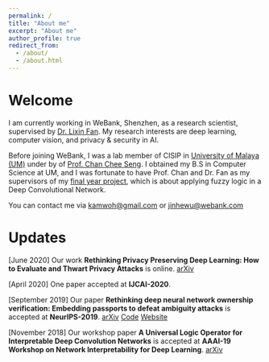 ```yaml
---
permalink: /
title: "About me"
excerpt: "About me"
author_profile: true
redirect_from: 
  - /about/
  - /about.html
---
```


Welcome
======
I am currently working in WeBank, Shenzhen, as a research scientist, supervised by [Dr. Lixin Fan](https://www.linkedin.com/in/lixin-fan-9278406/). My research interests are deep learning, computer vision, and privacy & security in AI.

Before joining WeBank, I was a lab member of CISIP in [University of Malaya (UM)](https://um.edu.my/) under by of [Prof. Chan Chee Seng](http://cs-chan.com/). I obtained my B.S in Computer Science at UM, and I was fortunate to have Prof. Chan and Dr. Fan as my supervisors of my [final year project](https://arxiv.org/abs/1901.08551), which is about applying fuzzy logic in a Deep Convolutional Network.

You can contact me via [kamwoh@gmail.com](kamwoh@gmail.com) or [jinhewu@webank.com](jinhewu@webank.com)

Updates
======
[June 2020] Our work **Rethinking Privacy Preserving Deep Learning: How to Evaluate and Thwart Privacy Attacks** is online. [arXiv](https://arxiv.org/abs/2006.11601)

[April 2020] One paper accepted at **IJCAI-2020**.

[September 2019] Our paper **Rethinking deep neural network ownership verification: Embedding passports to defeat ambiguity attacks** is accepted at **NeurIPS-2019**. [arXiv](https://arxiv.org/abs/1909.07830) [Code](https://github.com/kamwoh/DeepIPR) [Website](https://kamwoh.github.io/DeepIPR/)

[November 2018] Our workshop paper **A Universal Logic Operator for Interpretable Deep Convolution Networks** is accepted at **AAAI-19 Workshop on Network Interpretability for Deep Learning**. [arXiv](https://arxiv.org/abs/1901.08551)